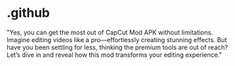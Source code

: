 # .github
"Yes, you can get the most out of CapCut Mod APK without limitations. Imagine editing videos like a pro—effortlessly creating stunning effects. But have you been settling for less, thinking the premium tools are out of reach? Let’s dive in and reveal how this mod transforms your editing experience."
